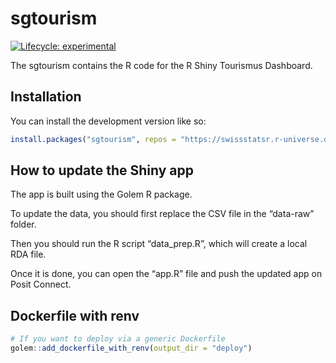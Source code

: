 
<!-- README.md is generated from README.Rmd. Please edit that file -->

# sgtourism

<!-- badges: start -->

[![Lifecycle:
experimental](https://img.shields.io/badge/lifecycle-experimental-orange.svg)](https://lifecycle.r-lib.org/articles/stages.html#experimental)
<!-- badges: end -->

The sgtourism contains the R code for the R Shiny Tourismus Dashboard.

## Installation

You can install the development version like so:

``` r
install.packages("sgtourism", repos = "https://swissstatsr.r-universe.dev")
```

## How to update the Shiny app

The app is built using the Golem R package.

To update the data, you should first replace the CSV file in the
“data-raw” folder.

Then you should run the R script “data_prep.R”, which will create a
local RDA file.

Once it is done, you can open the “app.R” file and push the updated app
on Posit Connect.

## Dockerfile with renv

``` r
# If you want to deploy via a generic Dockerfile
golem::add_dockerfile_with_renv(output_dir = "deploy")
```

